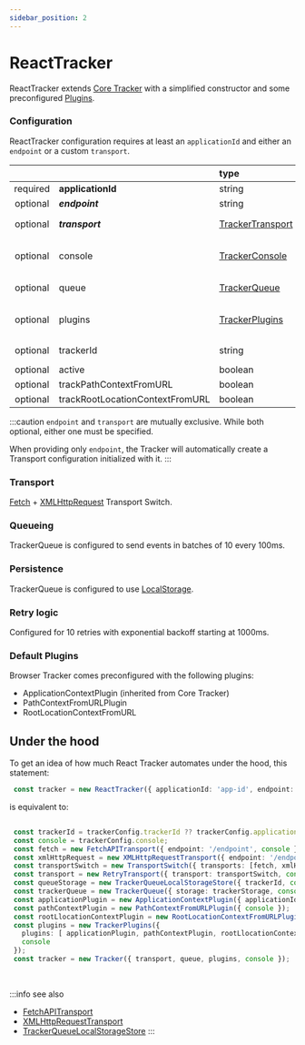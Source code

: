 ```yaml
---
sidebar_position: 2
---
```


# ReactTracker

ReactTracker extends [Core Tracker](/tracking/api-reference/core/Tracker.md) with a simplified constructor and some preconfigured [Plugins](/tracking/api-reference/core/TrackerPlugins.md).

### Configuration
ReactTracker configuration requires at least an `applicationId` and either an `endpoint` or a custom `transport`.

|          |                                 | type                                                                 | default value                                                                                                                  |
|:--------:|:--------------------------------|:---------------------------------------------------------------------|:-------------------------------------------------------------------------------------------------------------------------------|
| required | **applicationId**               | string                                                               |                                                                                                                                |
| optional | **_endpoint_**                  | string                                                               |                                                                                                                                |
| optional | **_transport_**                 | [TrackerTransport](/tracking/api-reference/core/TrackerTransport.md) | The result of [makeDefaultTransport](/tracking/api-reference/common/factories/makeDefaultTransport.md)                         |
| optional | console                         | [TrackerConsole](/tracking/api-reference/core/TrackerConsole.md)     | `undefined` in production, global console in dev                                                                               |
| optional | queue                           | [TrackerQueue](/tracking/api-reference/core/TrackerQueue.md)         | The result of [makeDefaultQueue](/tracking/api-reference/common/factories/makeDefaultQueue.md)                                 |
| optional | plugins                         | [TrackerPlugins](/tracking/api-reference/core/TrackerPlugins.md)     | TrackerPlugins with the result of [makeDefaultPluginsList](/tracking/api-reference/common/factories/makeDefaultPluginsList.md) |
| optional | trackerId                       | string                                                               | Same value as `applicationId`                                                                                                  |
| optional | active                          | boolean                                                              | `true`                                                                                                                         |
| optional | trackPathContextFromURL         | boolean                                                              | `true`                                                                                                                         |
| optional | trackRootLocationContextFromURL | boolean                                                              | `true`                                                                                                                         |

:::caution
`endpoint` and `transport` are mutually exclusive. While both optional, either one must be specified.

When providing only `endpoint`, the Tracker will automatically create a Transport configuration initialized with it.
:::

### Transport
[Fetch](/tracking/api-reference/transports/FetchAPITransport.md) + [XMLHttpRequest](/tracking/api-reference/transports/XMLHttpRequestTransport.md) Transport Switch.

### Queueing
TrackerQueue is configured to send events in batches of 10 every 100ms.  

### Persistence
TrackerQueue is configured to use [LocalStorage](/tracking/api-reference/queues/TrackerQueueLocalStorage.md).

### Retry logic
Configured for 10 retries with exponential backoff starting at 1000ms.

### Default Plugins
Browser Tracker comes preconfigured with the following plugins:
- ApplicationContextPlugin (inherited from Core Tracker)
- PathContextFromURLPlugin
- RootLocationContextFromURL

## Under the hood
To get an idea of how much React Tracker automates under the hood, this statement:

```typescript
 const tracker = new ReactTracker({ applicationId: 'app-id', endpoint: '/endpoint', console: console });
``` 

is equivalent to:

```typescript
 
 const trackerId = trackerConfig.trackerId ?? trackerConfig.applicationId;
 const console = trackerConfig.console;
 const fetch = new FetchAPITransport({ endpoint: '/endpoint', console });
 const xmlHttpRequest = new XMLHttpRequestTransport({ endpoint: '/endpoint', console });
 const transportSwitch = new TransportSwitch({ transports: [fetch, xmlHttpRequest], console });
 const transport = new RetryTransport({ transport: transportSwitch, console });
 const queueStorage = new TrackerQueueLocalStorageStore({ trackerId, console })
 const trackerQueue = new TrackerQueue({ storage: trackerStorage, console });
 const applicationPlugin = new ApplicationContextPlugin({ applicationId: 'app-id', console });
 const pathContextPlugin = new PathContextFromURLPlugin({ console });
 const rootLlocationContextPlugin = new RootLocationContextFromURLPlugin({ console });
 const plugins = new TrackerPlugins({ 
   plugins: [ applicationPlugin, pathContextPlugin, rootLlocationContextPlugin], 
   console
 });
 const tracker = new Tracker({ transport, queue, plugins, console });
```

<br />

:::info see also
- [FetchAPITransport](/tracking/api-reference/transports/FetchAPITransport.md)
- [XMLHttpRequestTransport](/tracking/api-reference/transports/XMLHttpRequestTransport.md)
- [TrackerQueueLocalStorageStore](/tracking/api-reference/queues/TrackerQueueLocalStorage.md)
:::

